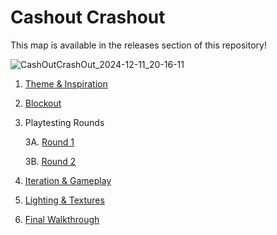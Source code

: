 # Cashout Crashout

This map is available in the releases section of this repository!

![CashOutCrashOut_2024-12-11_20-16-11](https://github.com/user-attachments/assets/de3910bb-ee32-491e-9da0-9075168a20f6)

1. [Theme & Inspiration](theme.md)

2. [Blockout](Blockout.md)

3. Playtesting Rounds

    3A. [Round 1](playtest1.md)

    3B. [Round 2](playtest2.md)

4. [Iteration & Gameplay](iteration.md)

5. [Lighting & Textures](light.md)
   
6. [Final Walkthrough](https://youtu.be/xdtGpReYuKo)
